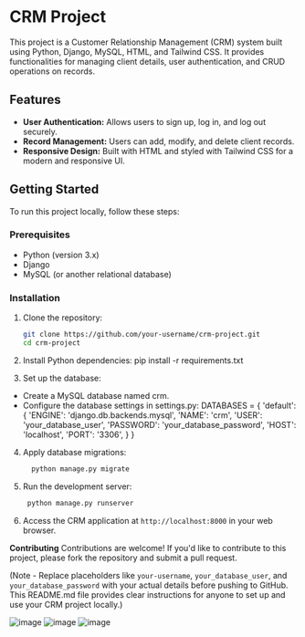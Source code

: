 # CRM Project

This project is a Customer Relationship Management (CRM) system built using Python, Django, MySQL, HTML, and Tailwind CSS. It provides functionalities for managing client details, user authentication, and CRUD operations on records.

## Features

- **User Authentication:** Allows users to sign up, log in, and log out securely.
- **Record Management:** Users can add, modify, and delete client records.
- **Responsive Design:** Built with HTML and styled with Tailwind CSS for a modern and responsive UI.

## Getting Started

To run this project locally, follow these steps:

### Prerequisites

- Python (version 3.x)
- Django
- MySQL (or another relational database)

### Installation

1. Clone the repository:

   ```bash
   git clone https://github.com/your-username/crm-project.git
   cd crm-project
2. Install Python dependencies:
     pip install -r requirements.txt
3. Set up the database:
  - Create a MySQL database named crm.
  - Configure the database settings in settings.py:
      DATABASES = {
          'default': {
              'ENGINE': 'django.db.backends.mysql',
              'NAME': 'crm',
              'USER': 'your_database_user',
              'PASSWORD': 'your_database_password',
              'HOST': 'localhost',
              'PORT': '3306',
          }
      }
4. Apply database migrations:
    ```bash
      python manage.py migrate

5. Run the development server:
     ```bash
      python manage.py runserver
6. Access the CRM application at `http://localhost:8000` in your web browser.

**Contributing**
  Contributions are welcome! If you'd like to contribute to this project, please fork the repository and submit a pull request.

(Note - Replace placeholders like `your-username`, `your_database_user`, and `your_database_password` with your actual details before pushing to GitHub. This README.md file provides clear instructions for anyone to set up and use your CRM project locally.)


![image](https://github.com/CSE21098/Django-CRM/assets/96134058/d938632f-2143-48fc-8110-3525075ad777)
![image](https://github.com/CSE21098/Django-CRM/assets/96134058/52309530-4ec1-448e-b5af-eff78e220ff4)
![image](https://github.com/CSE21098/Django-CRM/assets/96134058/3745168c-e30d-4826-b2cd-0cd6380cad70)
